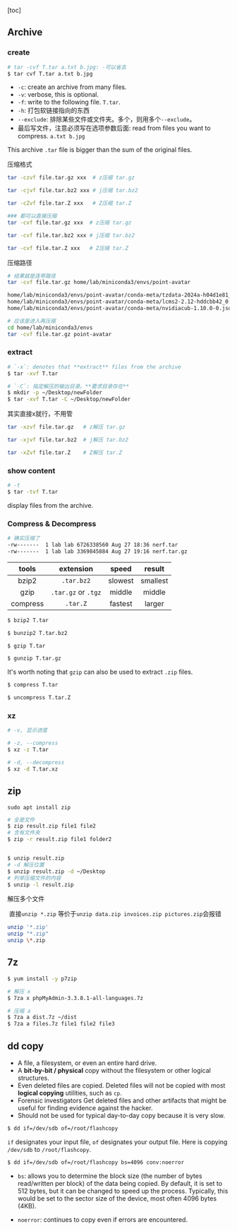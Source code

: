 [toc]

## Archive

### create

```bash
# tar -cvf T.tar a.txt b.jpg: -可以省去
$ tar cvf T.tar a.txt b.jpg
```
- `-c`: create an archive from many files.
- `-v`: verbose, this is optional.
- `-f`: write to the following file. `T.tar`.
- `-h`: 打包软链接指向的东西
- `--exclude`: 排除某些文件或文件夹。多个，则用多个`--exclude`。
- 最后写文件，注意必须写在选项参数后面: read from files you want to compress. `a.txt b.jpg`


This archive `.tar` file is bigger than the sum of the original files.

压缩格式
```bash
tar -czvf file.tar.gz xxx  # z压缩 tar.gz

tar -cjvf file.tar.bz2 xxx # j压缩 tar.bz2

tar -cZvf file.tar.Z xxx   # Z压缩 tar.Z

### 都可以直接压缩
tar -cvf file.tar.gz xxx  # z压缩 tar.gz

tar -cvf file.tar.bz2 xxx # j压缩 tar.bz2

tar -cvf file.tar.Z xxx   # Z压缩 tar.Z
```

压缩路径

```bash
# 结果就是连带路径
tar -cvf file.tar.gz home/lab/miniconda3/envs/point-avatar

home/lab/miniconda3/envs/point-avatar/conda-meta/tzdata-2024a-h04d1e81_0.json
home/lab/miniconda3/envs/point-avatar/conda-meta/lcms2-2.12-hddcbb42_0.json
home/lab/miniconda3/envs/point-avatar/conda-meta/nvidiacub-1.10.0-0.json

# 应该是进入再压缩
cd home/lab/miniconda3/envs
tar -cvf file.tar.gz point-avatar
```


### extract

```bash
# `-x`: denotes that **extract** files from the archive
$ tar -xvf T.tar

# `-C`: 指定解压的输出目录。**要求目录存在**
$ mkdir -p ~/Desktop/newFolder
$ tar -xvf T.tar -C ~/Desktop/newFolder
```
其实直接x就行，不用管

```bash
tar -xzvf file.tar.gz   # z解压 tar.gz

tar -xjvf file.tar.bz2  # j解压 tar.bz2

tar -xZvf file.tar.Z    # Z解压 tar.Z
```

### show content

```bash
# -t
$ tar -tvf T.tar
```
display files from the archive.
### Compress & Decompress

```bash
# 确实压缩了
-rw-------  1 lab lab 6726338560 Aug 27 18:36 nerf.tar
-rw-------  1 lab lab 3369845884 Aug 27 19:16 nerf.tar.gz
```

| tools | extension | speed | result |
|:-:|:-:|:-:|:-:|
| bzip2 | `.tar.bz2` | slowest | smallest |
| gzip | `.tar.gz` or `.tgz` | middle | middle |
| compress | `.tar.Z` | fastest | larger |


```bash
$ bzip2 T.tar

$ bunzip2 T.tar.bz2
```

```bash
$ gzip T.tar

$ gunzip T.tar.gz
```
It's worth noting that `gzip` can also be used to extract `.zip` files.

```bash
$ compress T.tar

$ uncompress T.tar.Z
```
### xz
```bash
# -v, 显示进度

# -z, --compress
$ xz -z T.tar

# -d, --decompress
$ xz -d T.tar.xz
```
## zip

```
sudo apt install zip
```

```bash
# 全是文件
$ zip result.zip file1 file2
# 含有文件夹
$ zip -r result.zip file1 folder2


$ unzip result.zip
# -d 解压位置
$ unzip result.zip -d ~/Desktop
# 列举压缩文件的内容
$ unzip -l result.zip
```

解压多个文件

​	直接`unzip *.zip` 等价于`unzip data.zip invoices.zip pictures.zip`会报错

```bash
unzip '*.zip'
unzip "*.zip"
unzip \*.zip
```

## 7z

```bash
$ yum install -y p7zip

# 解压 x
$ 7za x phpMyAdmin-3.3.8.1-all-languages.7z

# 压缩 a
$ 7za a dist.7z ~/dist 
$ 7za a files.7z file1 file2 file3
```




## dd copy

- A file, a filesystem, or even an entire hard drive.
- A **bit-­by-­bit / physical** copy
  without the filesystem or other logical structures. 
- Even deleted files are copied.
  Deleted files will not be copied with most **logical copying** utilities, such as `cp`.
- Forensic investigators
  Get deleted files and other artifacts that might be useful for finding evidence against the hacker.
- Should not be used for typical day­-to-­day copy
  because it is very slow.


```bash
$ dd if=/dev/sdb of=/root/flashcopy
```
`if` designates your input file, `of` designates your output file. Here is copying `/dev/sdb` to `/root/flashcopy`.

```bash
$ dd if=/dev/sdb of=/root/flashcopy bs=4096 conv:noerror 
```
- `bs`: 
  allows you to determine the block size (the number of bytes read/written per block) of the data being copied. By default, it is set to 512 bytes, but it can be changed to speed up the process. Typically, this would be set to the sector size of the device, most often 4096 bytes (4KB).

- `noerror`: 
  continues to copy even if errors are encountered. 